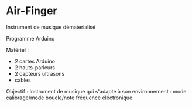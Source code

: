# Air-Finger
Instrument de musique dématérialisé

Programme Arduino

Matériel :

 - 2 cartes Arduino
 - 2 hauts-parleurs
 - 2 capteurs ultrasons
 - cables
 
Objectif : Instrument de musique qui s'adapte à son environnement : mode calibrage/mode boucle/note fréquence éléctronique
